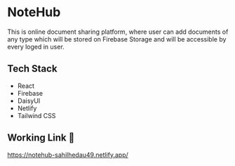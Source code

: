 # NoteHub
This is online document sharing platform, where user can add documents of any type which will be stored on Firebase Storage and will be accessible by every loged in user.
<br/>
## Tech Stack
- React
- Firebase
- DaisyUI
- Netlify
- Tailwind CSS
## Working Link 🔗
https://notehub-sahilhedau49.netlify.app/
